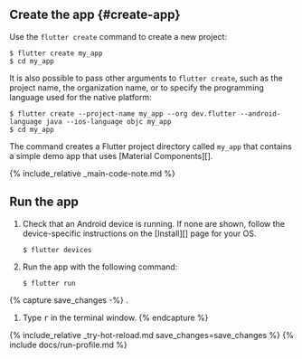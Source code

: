 <div class="tab-pane" id="terminal" role="tabpanel" aria-labelledby="terminal-tab" markdown="1">

## Create the app {#create-app}

Use the `flutter create` command to create a new project:

```terminal
$ flutter create my_app
$ cd my_app
```

It is also possible to pass other arguments to `flutter create`,
such as the project name, the organization name,
or to specify the programming language used for the native platform:

```terminal
$ flutter create --project-name my_app --org dev.flutter --android-language java --ios-language objc my_app
$ cd my_app
```

The command creates a Flutter project directory called `my_app` that
contains a simple demo app that uses [Material Components][].

{% include_relative _main-code-note.md  %}

## Run the app

1. Check that an Android device is running.
   If none are shown, follow the device-specific instructions
   on the [Install][] page for your OS.

   ```terminal
   $ flutter devices
   ```

2. Run the app with the following command:

   ```terminal
   $ flutter run
   ```

{% capture save_changes -%}
.
1. Type <kbd>r</kbd> in the terminal window.
{% endcapture %}

{% include_relative _try-hot-reload.md save_changes=save_changes %}
{% include docs/run-profile.md %}

[trusted your computer]: {{site.url}}/get-started/install/macos#trust

</div>

